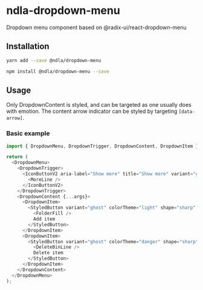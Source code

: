# ndla-dropdown-menu

Dropdown menu component based on @radix-ui/react-dropdown-menu

## Installation

```sh
yarn add --save @ndla/dropdown-menu
```

```sh
npm install @ndla/dropdown-menu --save
```

## Usage

Only DropdownContent is styled, and can be targeted as one usually does with emotion. The content arrow indicator can be styled by targeting `[data-arrow]`.

### Basic example

```js
import { DropdownMenu, DropdownTrigger, DropdownContent, DropdownItem } from "@ndla/dropdown-menu";

return (
  <DropdownMenu>
    <DropdownTrigger>
      <IconButtonV2 aria-label="Show more" title="Show more" variant="ghost" colorTheme="light">
        <MoreLine />
      </IconButtonV2>
    </DropdownTrigger>
    <DropdownContent {...args}>
      <DropdownItem>
        <StyledButton variant="ghost" colorTheme="light" shape="sharp" size="small" fontWeight="normal">
          <FolderFill />
          Add item
        </StyledButton>
      </DropdownItem>
      <DropdownItem>
        <StyledButton variant="ghost" colorTheme="danger" shape="sharp" size="small" fontWeight="normal">
          <DeleteBinLine />
          Delete item
        </StyledButton>
      </DropdownItem>
    </DropdownContent>
  </DropdownMenu>
);
```
